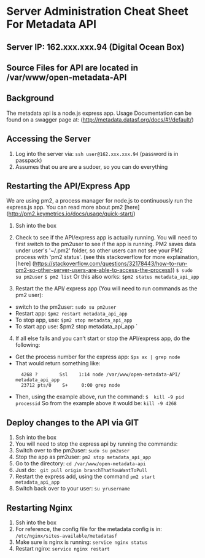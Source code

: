 # Server Administration Cheat Sheet For Metadata API

## Server IP: 162.xxx.xxx.94 (Digital Ocean Box)

## Source Files for API are located in /var/www/open-metadata-API

## Background
The metadata api is a node.js express app.
Usage Documentation can be found on a swagger page at: (http://metadata.datasf.org/docs/#!/default/)

## Accessing the Server
1. Log into the server via:
  `ssh user@162.xxx.xxx.94` (password is in passpack)
2. Assumes that ou are are a sudoer, so you can do everything


## Restarting the API/Express App
We are using pm2, a process manager for node.js to continuously run the express.js app. You can read more about pm2 [here] (http://pm2.keymetrics.io/docs/usage/quick-start/)

1. Ssh into the box

2. Check to see if the API/express app is actually running. You will need to first switch to the pm2user to see if the app is running. PM2 saves data under user's '~/.pm2' folder, so other users can not see your PM2 process with 'pm2 status'.  (see this stackoverflow for more explaination, [here] (https://stackoverflow.com/questions/32178443/how-to-run-pm2-so-other-server-users-are-able-to-access-the-process))
  `$ sudo su pm2user`
  `$ pm2 list`
  Or this also works: `$pm2 status metadata_api_app`

3. Restart the the API/ express app (You will need to run commands as the pm2 user):
  - switch to the pm2user: `sudo su pm2user`
  - Restart app: `$pm2 restart metadata_api_app `
  - To stop app, use: `$pm2 stop metadata_api_app `
  - To start app use: $pm2 stop metadata_api_app `

4. If all else fails and you can’t start or stop the API/express app, do the following:
  - Get the process number  for the express app:
    `$ps ax | grep node`
  - That would return something like:
    ``` ubuntu@datasf-apigateway:~$ ps ax | grep node
      4268 ?        Ssl    1:14 node /var/www/open-metadata-API/ metadata_api_app
      23712 pts/0    S+     0:00 grep node
    ```
  - Then, using the example above, run the command:
    `$  kill -9 pid processid`
    So from the example above it would be:
    `kill -9 4268`

## Deploy changes to the API via GIT
1. Ssh into the box
2. You will need to stop the express api by running the commands:
  1. Switch over to the pm2user: `sudo su pm2user`
  2. Stop the app as pm2user: `pm2 stop metadata_api_app`
3. Go to the directory:
  `cd /var/www/open-metadata-api`
4. Just do:
  ` git pull origin branchThatYouWantToPull`
5. Restart the express add, using the command `pm2 start metadata_api_app`
6. Switch back over to your user: `su yrusername`

## Restarting Nginx
1. Ssh into the box
2. For reference, the config file for the metadata config is in: `/etc/nginx/sites-available/metadatasf`
3. Make sure is nginx is running: `service nginx status`
4. Restart nginx: `service nginx restart`

